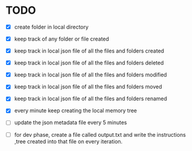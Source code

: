 # TODO

- [x] create folder in local directory
- [x] keep track of any folder or file created
- [x] keep track in local json file of all the files and folders created
- [x] keep track in local json file of all the files and folders deleted
- [x] keep track in local json file of all the files and folders modified
- [x] keep track in local json file of all the files and folders moved
- [x] keep track in local json file of all the files and folders renamed

- [x] every minute keep creating the local memory tree
- [ ] update the json metadata file every 5 minutes
- [ ] for dev phase, create a file called output.txt and write the instructions ,tree created into that file on every iteration.
